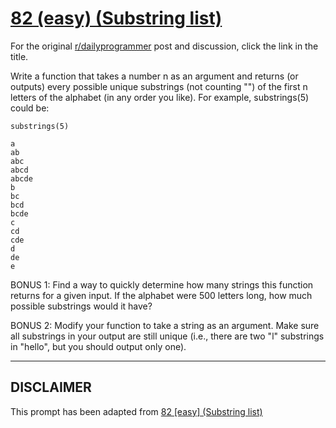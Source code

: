 # [82 (easy) (Substring list)](https://www.reddit.com/r/dailyprogrammer/comments/x8rl8/7272012_challenge_82_easy_substring_list/)

For the original [r/dailyprogrammer](https://www.reddit.com/r/dailyprogrammer/) post and discussion, click the link in the title.

Write a function that takes a number n as an argument and returns (or outputs) every possible unique substrings (not counting "") of the first n letters of the alphabet (in any order you like). For example, substrings(5) could be:


```
substrings(5)
```

```
a
ab
abc
abcd
abcde
b
bc
bcd
bcde
c
cd
cde
d
de
e
```
BONUS 1: Find a way to quickly determine how many strings this function returns for a given input. If the alphabet were 500 letters long, how much possible substrings would it have?

BONUS 2: Modify your function to take a string as an argument. Make sure all substrings in your output are still unique (i.e., there are two "l" substrings in "hello", but you should output only one).


----
## **DISCLAIMER**
This prompt has been adapted from [82 [easy] (Substring list)](https://www.reddit.com/r/dailyprogrammer/comments/x8rl8/7272012_challenge_82_easy_substring_list/
)
